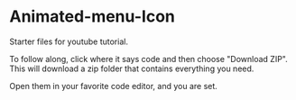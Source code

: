 # Animated-menu-Icon
Starter files for youtube tutorial.



To follow along, click where it says code and then choose "Download ZIP". 
This will download a zip folder that contains everything you need.


Open them in your favorite code editor, and you are set.

